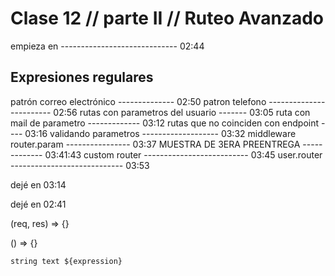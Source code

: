 # Clase 12 // parte II // Ruteo Avanzado

empieza en ----------------------------- 02:44

## Expresiones regulares

patrón correo electrónico -------------- 02:50
patron telefono ------------------------ 02:56
rutas con parametros del usuario ------- 03:05
ruta con mail de parametro ------------- 03:12
rutas que no coinciden con endpoint ---- 03:16
validando parametros ------------------- 03:32
middleware router.param ---------------- 03:37
MUESTRA DE 3ERA PREENTREGA ------------- 03:41:43
custom router -------------------------- 03:45
user.router ---------------------------- 03:53






dejé en 03:14



















dejé en 02:41

(req, res) => {}

() => {}

`string text ${expression}`